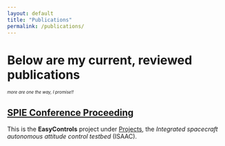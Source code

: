 ```yaml
---
layout: default
title: "Publications"
permalink: /publications/
---
```


# Below are my current, reviewed publications
<p style="font-size: 0.7em; font-style: italic;">
  more are one the way, I promise!!
</p>

## [SPIE Conference Proceeding](https://doi.org/10.1117/12.3013739)
This is the **EasyControls** project under [Projects](/projects), the *Integrated spacecraft autonomous attitude control testbed* (ISAAC).
